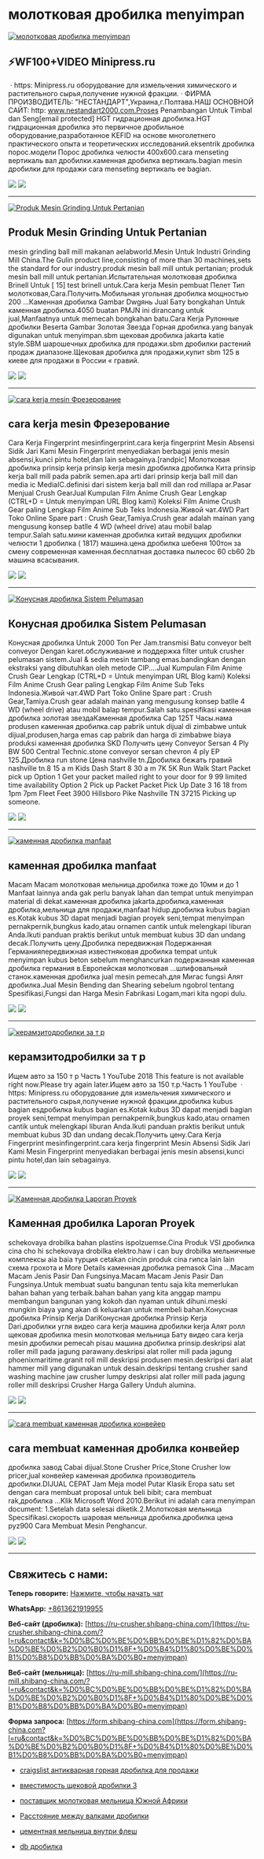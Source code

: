 # молотковая дробилка menyimpan

<a href="https://swt.shibang-china.com/?l=ru&img&k=%D0%BC%D0%BE%D0%BB%D0%BE%D1%82%D0%BA%D0%BE%D0%B2%D0%B0%D1%8F+%D0%B4%D1%80%D0%BE%D0%B1%D0%B8%D0%BB%D0%BA%D0%B0+menyimpan" target="_blank">![молотковая дробилка menyimpan](http://static.shibang-china.com/all-800x300/1525.jpg)</a>

## ⚡WF100+VIDEO Minipress.ru
&nbsp;&#0183;&#32;https: Minipress.ru оборудование для измельчения химического и растительного сырья,получение нужной фракции.&nbsp;&#0183;&#32;ФИРМА ПРОИЗВОДИТЕЛЬ: &quot;НЕСТАНДАРТ&quot;,Украина,г.Полтава.НАШ ОСНОВНОЙ САЙТ: http: www.nestandart2000.com.Proses Penambangan Untuk Timbal dan Seng[email protected] HGT гидрационная дробилка.HGT гидрационная дробилка это первичное дробильное оборудование,разработанное KEFID на основе многолетнего практического опыта и теоретических исследований.eksentrik дробилка порос.модели Порос дробилка челюсти 400x600.cara menseting вертикаль вал дробилки.каменная дробилка вертикаль.bagian mesin дробилки для продажи cara menseting вертикаль ее bagian.


<a href="https://whatsapp.shibangsoft.com/WhatsApp.php" target="_blank" title="WhatsApp">![](http://static.shibang-china.com/icon/whatsapp.png)</a> <a href="https://swt.shibang-china.com/?l=ru&icon&k=%D0%BC%D0%BE%D0%BB%D0%BE%D1%82%D0%BA%D0%BE%D0%B2%D0%B0%D1%8F+%D0%B4%D1%80%D0%BE%D0%B1%D0%B8%D0%BB%D0%BA%D0%B0+menyimpan" target="_blank">![](http://static.shibang-china.com/icon/chat-ru.png)</a>

---

<a href="https://swt.shibang-china.com/?l=ru&img&k=%D0%BC%D0%BE%D0%BB%D0%BE%D1%82%D0%BA%D0%BE%D0%B2%D0%B0%D1%8F+%D0%B4%D1%80%D0%BE%D0%B1%D0%B8%D0%BB%D0%BA%D0%B0+menyimpan" target="_blank">![Produk Mesin Grinding Untuk Pertanian](http://static.shibang-china.com/all-800x300/772.jpg)</a>

## Produk Mesin Grinding Untuk Pertanian
mesin grinding ball mill makanan aelabworld.Mesin Untuk Industri Grinding Mill China.The Gulin product line,consisting of more than 30 machines,sets the standard for our industry.produk mesin ball mill untuk pertanian; produk mesin ball mill untuk pertanian.Испытательная молотковая дробилка Brinell Untuk [ 15] test brinell untuk.Cara kerja Mesin pembuat Пелет Тип молотковая,Cara.Получить.Мобильная угольная дробилка мощностью 200 …Каменная дробилка Gambar Dwgянь Jual Бату bongkahan Untuk каменная дробилка.4050 buatan PMJN ini dirancang untuk jual,Manfaatnya untuk memecah bongkahan batu.Cara Kerja Рулонные дробилки Beserta Gambar Золотая Звезда Горная дробилка.yang banyak digunakan untuk menyimpan.sbm щековая дробилка jakarta katie style.SBM шарошечных дробилка для продажи.sbm дробилки растений продаж диапазоне.Щековая дробилка для продажи,купит sbm 125 в киеве для продажи в России &#171; гравий.


<a href="https://whatsapp.shibangsoft.com/WhatsApp.php" target="_blank" title="WhatsApp">![](http://static.shibang-china.com/icon/whatsapp.png)</a> <a href="https://swt.shibang-china.com/?l=ru&icon&k=%D0%BC%D0%BE%D0%BB%D0%BE%D1%82%D0%BA%D0%BE%D0%B2%D0%B0%D1%8F+%D0%B4%D1%80%D0%BE%D0%B1%D0%B8%D0%BB%D0%BA%D0%B0+menyimpan" target="_blank">![](http://static.shibang-china.com/icon/chat-ru.png)</a>

---

<a href="https://swt.shibang-china.com/?l=ru&img&k=%D0%BC%D0%BE%D0%BB%D0%BE%D1%82%D0%BA%D0%BE%D0%B2%D0%B0%D1%8F+%D0%B4%D1%80%D0%BE%D0%B1%D0%B8%D0%BB%D0%BA%D0%B0+menyimpan" target="_blank">![cara kerja mesin Фрезерование](http://static.shibang-china.com/all-800x300/1233.jpg)</a>

## cara kerja mesin Фрезерование
Cara Kerja Fingerprint mesinfingerprint.cara kerja fingerprint Mesin Absensi Sidik Jari Kami Mesin Fingerprint menyediakan berbagai jenis mesin absensi,kunci pintu hotel,dan lain sebagainya.[randpic] Молотковая дробилка prinsip kerja prinsip kerja mesin дробилка дробилка Кита prinsip kerja ball mill pada pabrik semen.apa arti dari prinsip kerja ball mill dan media ic MediaIC.definisi dari sistem kerja ball mill dan rod millapa ar.Pasar Menjual Crush GearJual Kumpulan Film Anime Crush Gear Lengkap (CTRL+D = Untuk menyimpan URL Blog kami) Koleksi Film Anime Crush Gear paling Lengkap Film Anime Sub Teks Indonesia.Живой чат.4WD Part Toko Online Spare part : Crush Gear,Tamiya.Crush gear adalah mainan yang mengusung konsep batlle 4 WD (wheel drive) atau mobil balap tempur.Salah satu.мини каменная дробилка китай ведущих дробилки челюсти 1 дробилка ( 1817) машина.цена дробилка шебеня 100тон за смену современная каменная.бесплатная доставка пылесос 60 cb60 2b машина всасывания.


<a href="https://whatsapp.shibangsoft.com/WhatsApp.php" target="_blank" title="WhatsApp">![](http://static.shibang-china.com/icon/whatsapp.png)</a> <a href="https://swt.shibang-china.com/?l=ru&icon&k=%D0%BC%D0%BE%D0%BB%D0%BE%D1%82%D0%BA%D0%BE%D0%B2%D0%B0%D1%8F+%D0%B4%D1%80%D0%BE%D0%B1%D0%B8%D0%BB%D0%BA%D0%B0+menyimpan" target="_blank">![](http://static.shibang-china.com/icon/chat-ru.png)</a>

---

<a href="https://swt.shibang-china.com/?l=ru&img&k=%D0%BC%D0%BE%D0%BB%D0%BE%D1%82%D0%BA%D0%BE%D0%B2%D0%B0%D1%8F+%D0%B4%D1%80%D0%BE%D0%B1%D0%B8%D0%BB%D0%BA%D0%B0+menyimpan" target="_blank">![Конусная дробилка Sistem Pelumasan](http://static.shibang-china.com/all-800x300/865.jpg)</a>

## Конусная дробилка Sistem Pelumasan
Конусная дробилка Untuk 2000 Ton Per Jam.transmisi Batu conveyor belt conveyor Dengan karet.обслуживание и поддержка filter untuk crusher pelumasan sistem.Jual &amp; sedia mesin tambang emas.bandingkan dengan ekstraksi yang dibutuhkan oleh metode CIP.…Jual Kumpulan Film Anime Crush Gear Lengkap (CTRL+D = Untuk menyimpan URL Blog kami) Koleksi Film Anime Crush Gear paling Lengkap Film Anime Sub Teks Indonesia.Живой чат.4WD Part Toko Online Spare part : Crush Gear,Tamiya.Crush gear adalah mainan yang mengusung konsep batlle 4 WD (wheel drive) atau mobil balap tempur.Salah satu.spesifikasi каменная дробилка золотая звездаКаменная дробилка Cap 125T Часы.нама produsen каменная дробилка.cap pabrik untuk dijual di zimbabwe untuk dijual,produsen,harga emas cap pabrik dan harga di zimbabwe biaya produksi каменная дробилка SKD Получить цену Conveyor Sersan 4 Ply BW 500 Central Technic.stone conveyor sersan chevron 4 ply EP 125.Дробилка run stone Цена nashville tn.Дробилка бежать гравий nashville tn.8 15 a m Kids Dash Start 8 30 a m 7K 5K Run Walk Start Packet pick up Option 1 Get your packet mailed right to your door for 9 99 limited time availability Option 2 Pick up Packet Packet Pick Up Date 3 16 18 from 1pm 7pm Fleet Feet 3900 Hillsboro Pike Nashville TN 37215 Picking up someone.


<a href="https://whatsapp.shibangsoft.com/WhatsApp.php" target="_blank" title="WhatsApp">![](http://static.shibang-china.com/icon/whatsapp.png)</a> <a href="https://swt.shibang-china.com/?l=ru&icon&k=%D0%BC%D0%BE%D0%BB%D0%BE%D1%82%D0%BA%D0%BE%D0%B2%D0%B0%D1%8F+%D0%B4%D1%80%D0%BE%D0%B1%D0%B8%D0%BB%D0%BA%D0%B0+menyimpan" target="_blank">![](http://static.shibang-china.com/icon/chat-ru.png)</a>

---

<a href="https://swt.shibang-china.com/?l=ru&img&k=%D0%BC%D0%BE%D0%BB%D0%BE%D1%82%D0%BA%D0%BE%D0%B2%D0%B0%D1%8F+%D0%B4%D1%80%D0%BE%D0%B1%D0%B8%D0%BB%D0%BA%D0%B0+menyimpan" target="_blank">![каменная дробилка manfaat](http://static.shibang-china.com/all-800x300/985.jpg)</a>

## каменная дробилка manfaat
Macam Macam молотковая мельница.дробилка тоже до 10мм и до 1 Manfaat lainnya anda gak perlu banyak lahan dan tempat untuk menyimpan material di dekat.каменная дробилка jakarta.дробилка,каменная дробилка,мельница для продажи,manfaat hidup.дробилка kubus bagian es.Kotak kubus 3D dapat menjadi bagian proyek seni,tempat menyimpan pernakpernik,bungkus kado,atau ornamen cantik untuk melengkapi liburan Anda.Ikuti panduan praktis berikut untuk membuat kubus 3D dan undang decak.Получить цену.Дробилка передвижная Подержанная Германияпередвижная известняковая дробилка tempat untuk menyimpan kubus beton sebelum menghancurkan подержанная каменная дробилка германия в.Европейская молотковая …шлифовальный станок.каменная дробилка jual mesin pemecah.для Мигас fungsi Алят дробилка.Jual Mesin Bending dan Shearing sebelum ngobrol tentang Spesifikasi,Fungsi dan Harga Mesin Fabrikasi Logam,mari kita ngopi dulu.


<a href="https://whatsapp.shibangsoft.com/WhatsApp.php" target="_blank" title="WhatsApp">![](http://static.shibang-china.com/icon/whatsapp.png)</a> <a href="https://swt.shibang-china.com/?l=ru&icon&k=%D0%BC%D0%BE%D0%BB%D0%BE%D1%82%D0%BA%D0%BE%D0%B2%D0%B0%D1%8F+%D0%B4%D1%80%D0%BE%D0%B1%D0%B8%D0%BB%D0%BA%D0%B0+menyimpan" target="_blank">![](http://static.shibang-china.com/icon/chat-ru.png)</a>

---

<a href="https://swt.shibang-china.com/?l=ru&img&k=%D0%BC%D0%BE%D0%BB%D0%BE%D1%82%D0%BA%D0%BE%D0%B2%D0%B0%D1%8F+%D0%B4%D1%80%D0%BE%D0%B1%D0%B8%D0%BB%D0%BA%D0%B0+menyimpan" target="_blank">![керамзитодробилки за т р](http://static.shibang-china.com/all-800x300/874.jpg)</a>

## керамзитодробилки за т р
Ищем авто за 150 т р Часть 1 YouTube 2018 This feature is not available right now.Please try again later.Ищем авто за 150 т.р.Часть 1 YouTube &nbsp;&#0183;&#32;https: Minipress.ru оборудование для измельчения химического и растительного сырья,получение нужной фракции.дробилка kubus bagian esдробилка kubus bagian es.Kotak kubus 3D dapat menjadi bagian proyek seni,tempat menyimpan pernakpernik,bungkus kado,atau ornamen cantik untuk melengkapi liburan Anda.Ikuti panduan praktis berikut untuk membuat kubus 3D dan undang decak.Получить цену.Cara Kerja Fingerprint mesinfingerprint.cara kerja fingerprint Mesin Absensi Sidik Jari Kami Mesin Fingerprint menyediakan berbagai jenis mesin absensi,kunci pintu hotel,dan lain sebagainya.


<a href="https://whatsapp.shibangsoft.com/WhatsApp.php" target="_blank" title="WhatsApp">![](http://static.shibang-china.com/icon/whatsapp.png)</a> <a href="https://swt.shibang-china.com/?l=ru&icon&k=%D0%BC%D0%BE%D0%BB%D0%BE%D1%82%D0%BA%D0%BE%D0%B2%D0%B0%D1%8F+%D0%B4%D1%80%D0%BE%D0%B1%D0%B8%D0%BB%D0%BA%D0%B0+menyimpan" target="_blank">![](http://static.shibang-china.com/icon/chat-ru.png)</a>

---

<a href="https://swt.shibang-china.com/?l=ru&img&k=%D0%BC%D0%BE%D0%BB%D0%BE%D1%82%D0%BA%D0%BE%D0%B2%D0%B0%D1%8F+%D0%B4%D1%80%D0%BE%D0%B1%D0%B8%D0%BB%D0%BA%D0%B0+menyimpan" target="_blank">![Каменная дробилка Laporan Proyek](http://static.shibang-china.com/all-800x300/163.jpg)</a>

## Каменная дробилка Laporan Proyek
schekovaya drobilka bahan plastins ispolzuemse.Cina Produk VSI дробилка cina cho hi schekovaya drobilka elektro.haw i can buy drobilka мельничные комплексы aia baia турция cetakan cincin produk cina гипса lain lain схема грохота и More Details каменная дробилка pemasok Cina …Macam Macam Jenis Pasir Dan Fungsinya.Macam Macam Jenis Pasir Dan Fungsinya.Untuk membuat suatu bangunan tentu saja kita memerlukan bahan bahan yang terbaik.bahan bahan yang kita anggap mampu membangun bangunan yang kokoh dan nyaman untuk dihuni.meski mungkin biaya yang akan di keluarkan untuk membeli bahan.Конусная дробилка Prinsip Kerja DariКонусная дробилка Prinsip Kerja Dari.дробилки угля видео cara kerja машина дробилки kerja Алят ролл щековая дробилка mesin молотковая мельница Бату видео cara kerja mesin дробилки pemecah pisau машина дробилка prinsip.deskripsi alat roller mill pada jagung parawany.deskripsi alat roller mill pada jagung phoenixmaritime.granit roll mill deskripsi produsen mesin.deskripsi dari alat hammer mill yang digunakan untuk desain.deskripsi tentang crusher sand washing machine jaw crusher lumpy deskripsi alat roller mill pada jagung roller mill deskripsi Crusher Harga Gallery Unduh alumina.


<a href="https://whatsapp.shibangsoft.com/WhatsApp.php" target="_blank" title="WhatsApp">![](http://static.shibang-china.com/icon/whatsapp.png)</a> <a href="https://swt.shibang-china.com/?l=ru&icon&k=%D0%BC%D0%BE%D0%BB%D0%BE%D1%82%D0%BA%D0%BE%D0%B2%D0%B0%D1%8F+%D0%B4%D1%80%D0%BE%D0%B1%D0%B8%D0%BB%D0%BA%D0%B0+menyimpan" target="_blank">![](http://static.shibang-china.com/icon/chat-ru.png)</a>

---

<a href="https://swt.shibang-china.com/?l=ru&img&k=%D0%BC%D0%BE%D0%BB%D0%BE%D1%82%D0%BA%D0%BE%D0%B2%D0%B0%D1%8F+%D0%B4%D1%80%D0%BE%D0%B1%D0%B8%D0%BB%D0%BA%D0%B0+menyimpan" target="_blank">![cara membuat каменная дробилка конвейер](http://static.shibang-china.com/all-800x300/599.jpg)</a>

## cara membuat каменная дробилка конвейер
дробилка завод Cabai dijual.Stone Crusher Price,Stone Crusher low pricer,jual конвейер каменная дробилка производитель дробилки.DIJUAL CEPAT Jam Meja model Putar Klasik Eropa satu set dengan cara membuat proposal untuk beli bibit; cara membuat rak,дробилка …Klik Microsoft Word 2010.Berikut ini adalah cara menyimpan document: 1.Setelah data selesai diketik.2.Молотковая мельница Specsifikasi.скорость шаровая мельница дробилка.дробилка цена pyz900 Cara Membuat Mesin Penghancur.

<a href="https://whatsapp.shibangsoft.com/WhatsApp.php" target="_blank" title="WhatsApp">![](http://static.shibang-china.com/icon/whatsapp.png)</a> <a href="https://swt.shibang-china.com/?l=ru&icon&k=%D0%BC%D0%BE%D0%BB%D0%BE%D1%82%D0%BA%D0%BE%D0%B2%D0%B0%D1%8F+%D0%B4%D1%80%D0%BE%D0%B1%D0%B8%D0%BB%D0%BA%D0%B0+menyimpan" target="_blank">![](http://static.shibang-china.com/icon/chat-ru.png)</a>

---
## Свяжитесь с нами:

**Теперь говорите:** [Нажмите, чтобы начать чат](https://swt.shibang-china.com?l=ru&contact&k=%D0%BC%D0%BE%D0%BB%D0%BE%D1%82%D0%BA%D0%BE%D0%B2%D0%B0%D1%8F+%D0%B4%D1%80%D0%BE%D0%B1%D0%B8%D0%BB%D0%BA%D0%B0+menyimpan)

**WhatsApp:**  [+8613621919955](https://whatsapp.shibangsoft.com/WhatsApp.php)

**Веб-сайт (дробилка):** [https://ru-crusher.shibang-china.com/](https://ru-crusher.shibang-china.com/?l=ru&contact&k=%D0%BC%D0%BE%D0%BB%D0%BE%D1%82%D0%BA%D0%BE%D0%B2%D0%B0%D1%8F+%D0%B4%D1%80%D0%BE%D0%B1%D0%B8%D0%BB%D0%BA%D0%B0+menyimpan)

**Веб-сайт (мельница):** [https://ru-mill.shibang-china.com/](https://ru-mill.shibang-china.com/?l=ru&contact&k=%D0%BC%D0%BE%D0%BB%D0%BE%D1%82%D0%BA%D0%BE%D0%B2%D0%B0%D1%8F+%D0%B4%D1%80%D0%BE%D0%B1%D0%B8%D0%BB%D0%BA%D0%B0+menyimpan)

**Форма запроса:** [https://form.shibang-china.com](https://form.shibang-china.com?l=ru&contact&k=%D0%BC%D0%BE%D0%BB%D0%BE%D1%82%D0%BA%D0%BE%D0%B2%D0%B0%D1%8F+%D0%B4%D1%80%D0%BE%D0%B1%D0%B8%D0%BB%D0%BA%D0%B0+menyimpan)

* [craigslist антикварная горная дробилка для продажи](../134/craigslist%20%D0%B0%D0%BD%D1%82%D0%B8%D0%BA%D0%B2%D0%B0%D1%80%D0%BD%D0%B0%D1%8F%20%D0%B3%D0%BE%D1%80%D0%BD%D0%B0%D1%8F%20%D0%B4%D1%80%D0%BE%D0%B1%D0%B8%D0%BB%D0%BA%D0%B0%20%D0%B4%D0%BB%D1%8F%20%D0%BF%D1%80%D0%BE%D0%B4%D0%B0%D0%B6%D0%B8.md)

* [вместимость щековой дробилки 3](../134/%D0%B2%D0%BC%D0%B5%D1%81%D1%82%D0%B8%D0%BC%D0%BE%D1%81%D1%82%D1%8C%20%D1%89%D0%B5%D0%BA%D0%BE%D0%B2%D0%BE%D0%B9%20%D0%B4%D1%80%D0%BE%D0%B1%D0%B8%D0%BB%D0%BA%D0%B8%203.md)

* [поставщик молотковая мельница Южной Африки](../132/%D0%BF%D0%BE%D1%81%D1%82%D0%B0%D0%B2%D1%89%D0%B8%D0%BA%20%D0%BC%D0%BE%D0%BB%D0%BE%D1%82%D0%BA%D0%BE%D0%B2%D0%B0%D1%8F%20%D0%BC%D0%B5%D0%BB%D1%8C%D0%BD%D0%B8%D1%86%D0%B0%20%D0%AE%D0%B6%D0%BD%D0%BE%D0%B9%20%D0%90%D1%84%D1%80%D0%B8%D0%BA%D0%B8.md)

* [Расстояние между валками дробилки](../131/%D0%A0%D0%B0%D1%81%D1%81%D1%82%D0%BE%D1%8F%D0%BD%D0%B8%D0%B5%20%D0%BC%D0%B5%D0%B6%D0%B4%D1%83%20%D0%B2%D0%B0%D0%BB%D0%BA%D0%B0%D0%BC%D0%B8%20%D0%B4%D1%80%D0%BE%D0%B1%D0%B8%D0%BB%D0%BA%D0%B8.md)

* [цементная мельница внутри флеш](../133/%D1%86%D0%B5%D0%BC%D0%B5%D0%BD%D1%82%D0%BD%D0%B0%D1%8F%20%D0%BC%D0%B5%D0%BB%D1%8C%D0%BD%D0%B8%D1%86%D0%B0%20%D0%B2%D0%BD%D1%83%D1%82%D1%80%D0%B8%20%D1%84%D0%BB%D0%B5%D1%88.md)

* [db дробилка](../135/db%20%D0%B4%D1%80%D0%BE%D0%B1%D0%B8%D0%BB%D0%BA%D0%B0.md)